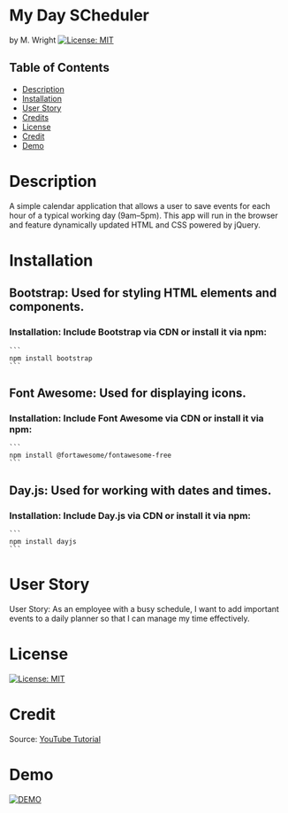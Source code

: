 # My Day SCheduler 
by M. Wright [![License: MIT](https://img.shields.io/badge/License-MIT-yellow.svg)](https://opensource.org/licenses/MIT)

## Table of Contents 
- [Description](#description)
- [Installation](#installation)
- [User Story](#user-story)
- [Credits](#credits)
- [License](#license)
- [Credit](#credit)
- [Demo](#demo)

# Description
A simple calendar application that allows a user to save events for each hour of a typical working day (9am–5pm). This app will run in the browser and feature dynamically updated HTML and CSS powered by jQuery. 

# Installation
 ## Bootstrap: Used for styling HTML elements and components.
  ### Installation: Include Bootstrap via CDN or install it via npm:
    ```
    npm install bootstrap
    ```

 ## Font Awesome: Used for displaying icons.
  ### Installation: Include Font Awesome via CDN or install it via npm:
    ```
    npm install @fortawesome/fontawesome-free
    ```

 ## Day.js: Used for working with dates and times.
   ### Installation: Include Day.js via CDN or install it via npm:
    ```
    npm install dayjs
    ```

# User Story
User Story: As an employee with a busy schedule, I want to add important events to a daily planner so that I can manage my time effectively. 

# License
[![License: MIT](https://img.shields.io/badge/License-MIT-yellow.svg)](https://opensource.org/licenses/MIT)

# Credit
Source: [YouTube Tutorial](https://www.youtube.com/watch?v=xAyCPllpTIs)

# Demo
[![DEMO](./Assets/demo/Myscheduler.gif)](./Assets/demo/Myscheduler.gif)
